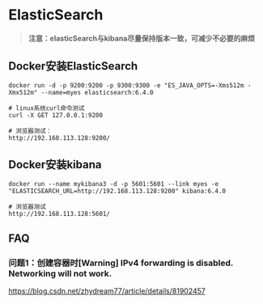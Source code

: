 # ElasticSearch

> **注意：elasticSearch与kibana尽量保持版本一致，可减少不必要的麻烦**

## Docker安装ElasticSearch

```
docker run -d -p 9200:9200 -p 9300:9300 -e "ES_JAVA_OPTS=-Xms512m -Xmx512m" --name=myes elasticsearch:6.4.0
```

```
# linux系统curl命令测试
curl -X GET 127.0.0.1:9200

# 浏览器测试：
http://192.168.113.128:9200/
```



## Docker安装kibana

```
docker run --name mykibana3 -d -p 5601:5601 --link myes -e "ELASTICSEARCH_URL=http://192.168.113.128:9200" kibana:6.4.0
```

```
# 浏览器测试
http://192.168.113.128:5601/
```



## FAQ

### 问题1：创建容器时[Warning] IPv4 forwarding is disabled. Networking will not work.

https://blog.csdn.net/zhydream77/article/details/81902457